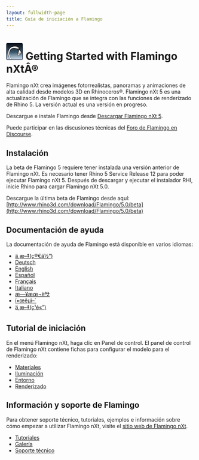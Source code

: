 ```yaml
---
layout: fullwidth-page
title: Guía de iniciación a Flamingo
---
```


<!-- TODO: This page mentions "Work in Progress" and "Flamingo Beta" and has to be updated once Flamingo has been released -->

# ![images/flamingotab.svg](images/flamingotab.svg) Getting Started with Flamingo nXtÂ®
Flamingo nXt crea imágenes fotorrealistas, panoramas y animaciones de alta calidad desde modelos 3D en Rhinoceros®. Flamingo nXt 5 es una actualización de Flamingo que se integra con las funciones de renderizado de Rhino 5. La versión actual es una versión en progreso.

Descargue e instale Flamingo desde [Descargar Flamingo nXt 5](http://www.rhino3d.com/download/flamingo/5/beta).

Puede participar en las discusiones técnicas del [Foro de Flamingo en Discourse](http://discourse.mcneel.com/c/rendering/flamingo).

## Instalación

La beta de Flamingo 5 requiere tener instalada una versión anterior de Flamingo nXt. Es necesario tener Rhino 5 Service Release 12 para poder ejecutar Flamingo nXt 5.
Después de descargar y ejecutar el instalador RHI, inicie Rhino para cargar Flamingo nXt 5.0.

Descargue la última beta de Flamingo desde aquí: [http://www.rhino3d.com/download/Flamingo/5.0/beta](http://www.rhino3d.com/download/Flamingo/5.0/beta)

## Documentación de ayuda
La documentación de ayuda de Flamingo está disponible en varios idiomas:

* [ä¸æ–‡(ç®€ä½“)]({{baseurl}}/cn/flamingo/5/help)
* [Deutsch]({{baseurl}}/de/flamingo/5/help)
* [English]({{baseurl}}/en/flamingo/5/help)
* [Español]({{baseurl}}/es/flamingo/5/help)
* [Français]({{baseurl}}/fr/flamingo/5/help)
* [Italiano]({{baseurl}}/it/flamingo/5/help)
* [æ—¥æœ¬èªž]({{baseurl}}/jp/flamingo/5/help)
* [í•œêµì–´]({{baseurl}}/kr/flamingo/5/help)
* [ä¸æ–‡(ç¹é«”)]({{baseurl}}/tw/flamingo/5/help)

## Tutorial de iniciación
En el menú Flamingo nXt, haga clic en Panel de control. El panel de control de Flamingo nXt contiene fichas para configurar el modelo para el renderizado:

* [Materiales](../help/material-editor.html)
* [Iluminación](../help/lighting-tab.html)
* [Entorno](../help/environment-tab.html)
* [Renderizado](../help/render-tab.html)

## Información y soporte de Flamingo
Para obtener soporte técnico, tutoriales, ejemplos e información sobre cómo empezar a utilizar Flamingo nXt, visite el [sitio web de Flamingo nXt](http://nxt.flamingo3d.com/).

 * [Tutoriales](http://nxt.flamingo3d.com/page/tutoriales-y-documentacion)
 * [Galería](http://nxt.flamingo3d.com/photo)
 * [Soporte técnico](http://discourse.mcneel.com/c/rendering/flamingo)